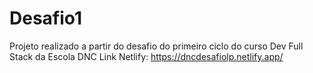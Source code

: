 # Desafio1
Projeto realizado a partir do desafio do primeiro ciclo do curso Dev Full Stack da Escola DNC
Link Netlify:
https://dncdesafiolp.netlify.app/
